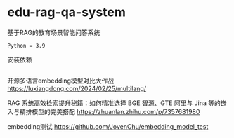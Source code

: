 # edu-rag-qa-system
基于RAG的教育场景智能问答系统

```Python = 3.9```

安装依赖
```pip install -r requirements.txt
```


开源多语言embedding模型对比大作战
https://luxiangdong.com/2024/02/25/multilang/

RAG 系统高效检索提升秘籍：如何精准选择 BGE 智源、GTE 阿里与 Jina 等的嵌入与精排模型的完美搭配
https://zhuanlan.zhihu.com/p/7357681980

embedding测试
https://github.com/JovenChu/embedding_model_test